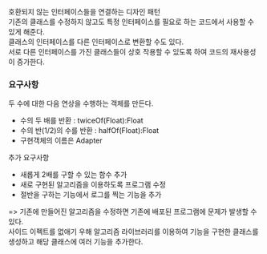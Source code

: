 호환되지 않는 인터페이스들을 연결하는 디자인 패턴\
기존의 클래스를 수정하지 않고도 특정 인터페이스를 필요로 하는 코드에서 사용할 수 있게 해준다.\
클래스의 인터페이스를 다른 인터페이스로 변환할 수도 있다.\
서로 다른 인터페이스를 가진 클래스들이 상호 작용할 수 있도록 하여 코드의 재사용성이 증가한다.

### 요구사항
두 수에 대한 다음 연상을 수행하는 객체를 만든다.
- 수의 두 배를 반환 : twiceOf(Float):Float
- 수의 반(1/2)의 수를 반환 : halfOf(Float):Float
- 구현객체의 이름은 Adapter

추가 요구사항
- 새롭게 2배를 구할 수 있는 함수 추가
- 새로 구현된 알고리즘을 이용하도록 프로그램 수정
- 절반을 구하는 기능에서 로그를 찍는 기능을 추가

=> 기존에 만들어진 알고리즘을 수정하면 기존에 배포된 프로그램에 문제가 발생할 수 있다.\
사이드 이펙트를 없애기 우해 알고리즘 라이브러리를 이용하여 기능을 구현한 클래스를 생성하고
해당 클래스에 여러 기능을 추가한다.